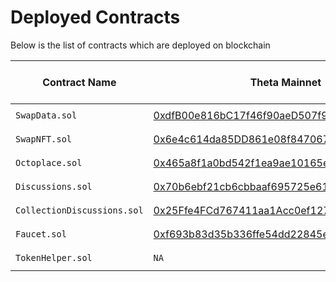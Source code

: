 # Deployed Contracts

Below is the list of contracts which are deployed on blockchain

| Contract Name               | Theta Mainnet                                                                                                                             | Theta Testnet  | Kava Mainnet                                                                                                                                 | Kava Testnet   | Verified on Theta  | Verified on Kava   |
| --------------------------- | ----------------------------------------------------------------------------------------------------------------------------------------- | -------------- | -------------------------------------------------------------------------------------------------------------------------------------------- | -------------- | ------------------ | ------------------ |
| `SwapData.sol`              | [0xdfB00e816bC17f46f90aeD507f9e36C3C1db1f53](https://explorer.thetatoken.org/account/0xdfB00e816bC17f46f90aeD507f9e36C3C1db1f53#Contract) | `Not Deployed` | [0xd676051dAC65E1a96ab738e94F6a5a91905dC582](https://kavascan.com/address/0xd676051dAC65E1a96ab738e94F6a5a91905dC582)                        | `Not Deployed` | :white_check_mark: | :white_check_mark: |
| `SwapNFT.sol`               | [0x6e4c614da85DD861e08f84706742239dBA892Df1](https://explorer.thetatoken.org/account/0x6e4c614da85DD861e08f84706742239dBA892Df1#Contract) | `Not Deployed` | [0x61F91266F6abEA61447E00EB781A3c38a3D1b925](https://kavascan.com/address/0x61F91266F6abEA61447E00EB781A3c38a3D1b925/contracts#address-tabs) | `Not Deployed` | :white_check_mark: | :white_check_mark: |
| `Octoplace.sol`             | [0x465a8f1a0bd542f1ea9ae10165e6eeb5ec51f4c3](https://explorer.thetatoken.org/account/0x465a8f1a0bd542f1ea9ae10165e6eeb5ec51f4c3#Contract) | `Not Deployed` | `Not Deployed`                                                                                                                               | `Not Deployed` | :white_check_mark: | :x:                |
| `Discussions.sol`           | [0x70b6ebf21cb6cbbaaf695725e610f0914e48845c](https://explorer.thetatoken.org/account/0x70b6ebf21cb6cbbaaf695725e610f0914e48845c#Contract) | `Not Deployed` | `Not Deployed`                                                                                                                               | `Not Deployed` | :white_check_mark: | :x:                |
| `CollectionDiscussions.sol` | [0x25Ffe4FCd767411aa1Acc0ef127d07D8F7D1ff8e](https://explorer.thetatoken.org/account/0x25Ffe4FCd767411aa1Acc0ef127d07D8F7D1ff8e#Contract) | `Not Deployed` | `Not Deployed`                                                                                                                               | `Not Deployed` | :white_check_mark: | :x:                |
| `Faucet.sol`                | [0xf693b83d35b336ffe54dd22845ee7516218ba3fb](https://explorer.thetatoken.org/account/0xf693b83d35b336ffe54dd22845ee7516218ba3fb#Contract) | `Not Deployed` | `Not Deployed`                                                                                                                               | `Not Deployed` | :white_check_mark: | :x:                |
| `TokenHelper.sol`           | `NA`                                                                                                                                      | `NA`           | [0xdfB00e816bC17f46f90aeD507f9e36C3C1db1f53](https://kavascan.com/address/0xdfB00e816bC17f46f90aeD507f9e36C3C1db1f53/contracts#address-tabs) | `Not Deployed` | :x:                | :white_check_mark: |

